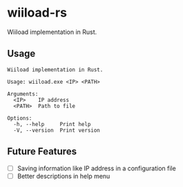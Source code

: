 # wiiload-rs

Wiiload implementation in Rust.

## Usage

```
Wiiload implementation in Rust.

Usage: wiiload.exe <IP> <PATH>

Arguments:
  <IP>    IP address
  <PATH>  Path to file

Options:
  -h, --help     Print help
  -V, --version  Print version
```

## Future Features

- [ ] Saving information like IP address in a configuration file
- [ ] Better descriptions in help menu
